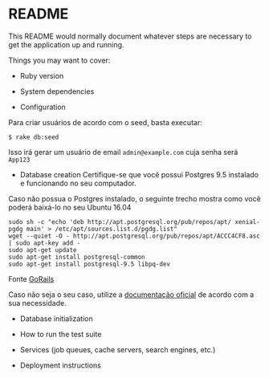 # README

This README would normally document whatever steps are necessary to get the
application up and running.

Things you may want to cover:

* Ruby version

* System dependencies

* Configuration

Para criar usuários de acordo com o seed, basta executar:

```
$ rake db:seed
```

Isso irá gerar um usuário de email `admin@example.com` cuja senha será `App123`

* Database creation
Certifique-se que você possui Postgres 9.5 instalado e funcionando no seu computador.

Caso não possua o Postgres instalado, o seguinte trecho mostra como você poderá baixá-lo no seu Ubuntu 16.04

```
sudo sh -c "echo 'deb http://apt.postgresql.org/pub/repos/apt/ xenial-pgdg main' > /etc/apt/sources.list.d/pgdg.list"
wget --quiet -O - http://apt.postgresql.org/pub/repos/apt/ACCC4CF8.asc | sudo apt-key add -
sudo apt-get update
sudo apt-get install postgresql-common
sudo apt-get install postgresql-9.5 libpq-dev
```
Fonte [GoRails](https://gorails.com/setup/ubuntu/16.04)

Caso não seja o seu caso, utilize a [documentação oficial](https://www.postgresql.org/download/) de acordo com a sua necessidade.

* Database initialization

* How to run the test suite

* Services (job queues, cache servers, search engines, etc.)

* Deployment instructions
